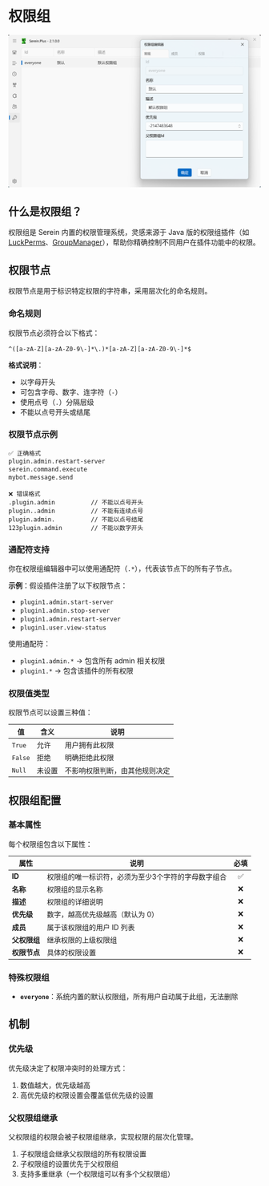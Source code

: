 # 权限组

![权限组](permission_group.png)

## 什么是权限组？

权限组是 Serein 内置的权限管理系统，灵感来源于 Java 版的权限组插件（如 [LuckPerms](https://luckperms.net/)、[GroupManager](https://www.spigotmc.org/resources/groupmanager.38875/)），帮助你精确控制不同用户在插件功能中的权限。

## 权限节点

权限节点是用于标识特定权限的字符串，采用层次化的命名规则。

### 命名规则

权限节点必须符合以下格式：

```regex title="校验正则"
^([a-zA-Z][a-zA-Z0-9\-]*\.)*[a-zA-Z][a-zA-Z0-9\-]*$
```

**格式说明**：

- 以字母开头
- 可包含字母、数字、连字符（`-`）
- 使用点号（`.`）分隔层级
- 不能以点号开头或结尾

### 权限节点示例

```text
✅ 正确格式
plugin.admin.restart-server
serein.command.execute
mybot.message.send

❌ 错误格式
.plugin.admin          // 不能以点号开头
plugin..admin          // 不能有连续点号
plugin.admin.          // 不能以点号结尾
123plugin.admin        // 不能以数字开头
```

### 通配符支持

你在权限组编辑器中可以使用通配符（`.*`），代表该节点下的所有子节点。

**示例**：假设插件注册了以下权限节点：

- `plugin1.admin.start-server`
- `plugin1.admin.stop-server`
- `plugin1.admin.restart-server`
- `plugin1.user.view-status`

使用通配符：

- `plugin1.admin.*` → 包含所有 admin 相关权限
- `plugin1.*` → 包含该插件的所有权限

### 权限值类型

权限节点可以设置三种值：

| 值      | 含义   | 说明                           |
| ------- | ------ | ------------------------------ |
| `True`  | 允许   | 用户拥有此权限                 |
| `False` | 拒绝   | 明确拒绝此权限                 |
| `Null`  | 未设置 | 不影响权限判断，由其他规则决定 |

## 权限组配置

### 基本属性

每个权限组包含以下属性：

| 属性         | 说明                                                | 必填  |
| ------------ | --------------------------------------------------- | :---: |
| **ID**       | 权限组的唯一标识符，必须为至少3个字符的字母数字组合 |   ✅   |
| **名称**     | 权限组的显示名称                                    |   ❌   |
| **描述**     | 权限组的详细说明                                    |   ❌   |
| **优先级**   | 数字，越高优先级越高（默认为 0）                    |   ❌   |
| **成员**     | 属于该权限组的用户 ID 列表                          |   ❌   |
| **父权限组** | 继承权限的上级权限组                                |   ❌   |
| **权限节点** | 具体的权限设置                                      |   ❌   |

### 特殊权限组

- **`everyone`**：系统内置的默认权限组，所有用户自动属于此组，无法删除

## 机制

### 优先级

优先级决定了权限冲突时的处理方式：

1. 数值越大，优先级越高
2. 高优先级的权限设置会覆盖低优先级的设置

### 父权限组继承

父权限组的权限会被子权限组继承，实现权限的层次化管理。

1. 子权限组会继承父权限组的所有权限设置
2. 子权限组的设置优先于父权限组
3. 支持多重继承（一个权限组可以有多个父权限组）
